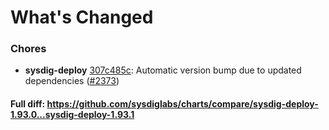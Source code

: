 # What's Changed

### Chores
- **sysdig-deploy** [307c485c](https://github.com/sysdiglabs/charts/commit/307c485ceb1df7c8b8fa8b84f38094f9cc8a209e): Automatic version bump due to updated dependencies ([#2373](https://github.com/sysdiglabs/charts/issues/2373))
#### Full diff: https://github.com/sysdiglabs/charts/compare/sysdig-deploy-1.93.0...sysdig-deploy-1.93.1

